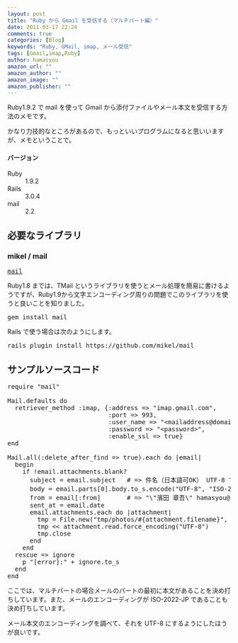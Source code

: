 ```yaml
---
layout: post
title: "Ruby から Gmail を受信する（マルチパート編）"
date: 2011-03-17 22:24
comments: true
categories: [Blog]
keywords: "Ruby, GMail, imap, メール受信"
tags: [Gmail,imap,Ruby]
author: hamasyou
amazon_url: ""
amazon_author: ""
amazon_image: ""
amazon_publisher: ""
---
```


Ruby1.9.2 で mail を使って Gmail から添付ファイルやメール本文を受信する方法のメモです。

かなり力技的なところがあるので、もっといいプログラムになると思いいますが、メモということで。

<section>

<h4>バージョン</h4>

<dl><dt>Ruby</dt><dd>1.9.2</dd>
<dt>Rails</dt><dd>3.0.4</dd>
<dt>mail</dt><dd>2.2</dd>
</dl>

</section>



<!-- more -->

<h2>必要なライブラリ</h2>

<h3>mikel / mail</h3>

<pre><a href="https://github.com/mikel/mail" rel="external nofollow">mail</a></pre>

Ruby1.8 までは、TMail というライブラリを使うとメール処理を簡易に書けるようですが、Ruby1.9から文字エンコーディング周りの問題でこのライブラリを使うと良いことを知りました。

<pre class="console">gem install mail</pre>

Rails で使う場合は次のようにします。

<pre class="console">rails plugin install https://github.com/mikel/mail</pre>

<h2>サンプルソースコード</h2>

<pre class="code">require <span class="str">&quot;mail&quot;</span>
 
Mail.defaults <span class="keyword">do</span>
  retriever_method :imap, {<span class="symbol">:address</span> =&gt; <span class="str">&quot;imap.gmail.com&quot;</span>,
                           <span class="symbol">:port</span> =&gt; <span class="num">993</span>,
                           <span class="symbol">:user_name</span> =&gt; <span class="str">&quot;&lt;mailaddress@domain.com&gt;&quot;</span>,
                           <span class="symbol">:password</span> =&gt; <span class="str">&quot;&lt;password&gt;&quot;</span>,
                           <span class="symbol">:enable_ssl</span> =&gt; <span class="keyword">true</span>}
<span class="keyword">end</span>
 
Mail.all(<span class="symbol">:delete_after_find</span> =&gt; <span class="keyword">true</span>).each <span class="keyword">do</span> |email|
  <span class="keyword">begin</span>
    <span class="keyword">if</span> !email.attachments.blank?
      subject = email.subject   <span class="rem"># =&gt; 件名（日本語可OK） UTF-8 で取得できる</span>
      body = email.parts[<span class="num">0</span>].body.to_s.encode(<span class="str">&quot;UTF-8&quot;</span>, <span class="str">&quot;ISO-2022-JP&quot;</span>)    <span class="rem"># =&gt; 本文は UTF-8 に変換する必要がある</span>
      from = email[<span class="symbol">:from</span>]       <span class="rem"># =&gt; &quot;\&quot;濱田 章吾\&quot; hamasyou@gmail.com&quot;</span>
      sent_at = email.date
      email.attachments.each <span class="keyword">do</span> |attachment|
        tmp = File.new(<span class="str">&quot;tmp/photos/#{attachment.filename}&quot;</span>, <span class="str">&quot;wb&quot;</span>)
        tmp &lt;&lt; attachment.read.force_encoding(<span class="str">&quot;UTF-8&quot;</span>)
        tmp.close
      <span class="keyword">end</span>
    <span class="keyword">end</span>
  <span class="keyword">rescue</span> =&gt; ignore
    p <span class="str">&quot;[error]:&quot;</span> + ignore.to_s
  <span class="keyword">end</span>
<span class="keyword">end</span></pre>

ここでは、マルチパートの場合メールのパートの最初に本文があることを決め打ちしています。また、メールのエンコーディングが ISO-2022-JP であることも決め打ちしています。

メール本文のエンコーディングを調べて、それを UTF-8 にするようにしたほうが良いです。




